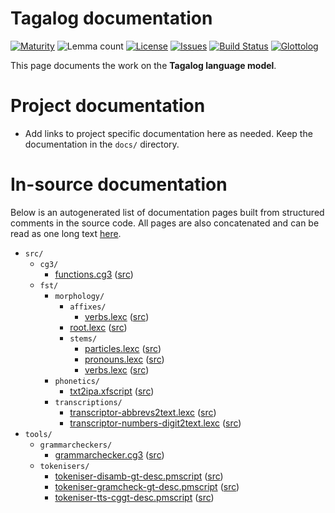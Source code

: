 # Tagalog documentation

[![Maturity](https://img.shields.io/endpoint?url=https%3A%2F%2Fraw.githubusercontent.com%2Fgiellalt%2Flang-tgl%2Fgh-pages%2Fmaturity.json)](https://giellalt.github.io/MaturityClassification.html)
![Lemma count](https://img.shields.io/endpoint?url=https%3A%2F%2Fraw.githubusercontent.com%2Fgiellalt%2Flang-tgl%2Fgh-pages%2Flemmacount.json)
[![License](https://img.shields.io/github/license/giellalt/lang-tgl)](https://github.com/giellalt/lang-tgl/blob/main/LICENSE)
[![Issues](https://img.shields.io/github/issues/giellalt/lang-tgl)](https://github.com/giellalt/lang-tgl/issues)
[![Build Status](https://builds.giellalt.org/api/badge/lang-tgl?label=CI)](https://builds.giellalt.org/pipelines/lang-tgl/builds/latest)
[![Glottolog](https://img.shields.io/badge/Glottolog-green)](https://glottolog.org/resource/languoid/id/taga1270)

This page documents the work on the **Tagalog language model**. 

# Project documentation

* Add links to project specific documentation here as needed. Keep the documentation in the `docs/` directory.

# In-source documentation

Below is an autogenerated list of documentation pages built from structured comments in the source code. All pages are also concatenated and can be read as one long text [here](tgl.md).

* `src/`
    * `cg3/`
        * [functions.cg3](src-cg3-functions.cg3.html) ([src](https://github.com/giellalt/lang-tgl/blob/main/src/cg3/functions.cg3))
    * `fst/`
        * `morphology/`
            * `affixes/`
                * [verbs.lexc](src-fst-morphology-affixes-verbs.lexc.html) ([src](https://github.com/giellalt/lang-tgl/blob/main/src/fst/morphology/affixes/verbs.lexc))
            * [root.lexc](src-fst-morphology-root.lexc.html) ([src](https://github.com/giellalt/lang-tgl/blob/main/src/fst/morphology/root.lexc))
            * `stems/`
                * [particles.lexc](src-fst-morphology-stems-particles.lexc.html) ([src](https://github.com/giellalt/lang-tgl/blob/main/src/fst/morphology/stems/particles.lexc))
                * [pronouns.lexc](src-fst-morphology-stems-pronouns.lexc.html) ([src](https://github.com/giellalt/lang-tgl/blob/main/src/fst/morphology/stems/pronouns.lexc))
                * [verbs.lexc](src-fst-morphology-stems-verbs.lexc.html) ([src](https://github.com/giellalt/lang-tgl/blob/main/src/fst/morphology/stems/verbs.lexc))
        * `phonetics/`
            * [txt2ipa.xfscript](src-fst-phonetics-txt2ipa.xfscript.html) ([src](https://github.com/giellalt/lang-tgl/blob/main/src/fst/phonetics/txt2ipa.xfscript))
        * `transcriptions/`
            * [transcriptor-abbrevs2text.lexc](src-fst-transcriptions-transcriptor-abbrevs2text.lexc.html) ([src](https://github.com/giellalt/lang-tgl/blob/main/src/fst/transcriptions/transcriptor-abbrevs2text.lexc))
            * [transcriptor-numbers-digit2text.lexc](src-fst-transcriptions-transcriptor-numbers-digit2text.lexc.html) ([src](https://github.com/giellalt/lang-tgl/blob/main/src/fst/transcriptions/transcriptor-numbers-digit2text.lexc))
* `tools/`
    * `grammarcheckers/`
        * [grammarchecker.cg3](tools-grammarcheckers-grammarchecker.cg3.html) ([src](https://github.com/giellalt/lang-tgl/blob/main/tools/grammarcheckers/grammarchecker.cg3))
    * `tokenisers/`
        * [tokeniser-disamb-gt-desc.pmscript](tools-tokenisers-tokeniser-disamb-gt-desc.pmscript.html) ([src](https://github.com/giellalt/lang-tgl/blob/main/tools/tokenisers/tokeniser-disamb-gt-desc.pmscript))
        * [tokeniser-gramcheck-gt-desc.pmscript](tools-tokenisers-tokeniser-gramcheck-gt-desc.pmscript.html) ([src](https://github.com/giellalt/lang-tgl/blob/main/tools/tokenisers/tokeniser-gramcheck-gt-desc.pmscript))
        * [tokeniser-tts-cggt-desc.pmscript](tools-tokenisers-tokeniser-tts-cggt-desc.pmscript.html) ([src](https://github.com/giellalt/lang-tgl/blob/main/tools/tokenisers/tokeniser-tts-cggt-desc.pmscript))
